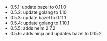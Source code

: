 * 0.5.1: update bazel to 0.11.0
* 0.5.2: update golang to 1.10
* 0.5.3: update bazel to 0.11.1
* 0.5.4: update golang to 1.10.1
* 0.5.5: adds helm 2.7.2
* 0.5.6: adds ninja and updates bazel to 0.15.2
